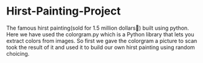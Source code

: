 # Hirst-Painting-Project
The famous hirst painting(sold for 1.5 million dollars🤩) built using python. 
Here we have used the colorgram.py which is a Python library that lets you extract colors from images. 
So first we gave the colorgram a picture to scan took the result of it and used it to build our own hirst painting using random choicing.
